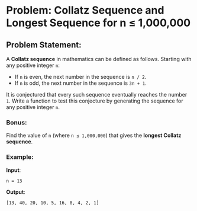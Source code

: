 # Problem: Collatz Sequence and Longest Sequence for n ≤ 1,000,000

## Problem Statement:
A **Collatz sequence** in mathematics can be defined as follows. Starting with any positive integer `n`:
- If `n` is even, the next number in the sequence is `n / 2`.
- If `n` is odd, the next number in the sequence is `3n + 1`.

It is conjectured that every such sequence eventually reaches the number `1`. Write a function to test this conjecture by generating the sequence for any positive integer `n`.

### Bonus:
Find the value of `n` (where `n ≤ 1,000,000`) that gives the **longest Collatz sequence**.

### Example:
**Input**:
```plaintext
n = 13
```
**Output**:
```plaintext
[13, 40, 20, 10, 5, 16, 8, 4, 2, 1]
```